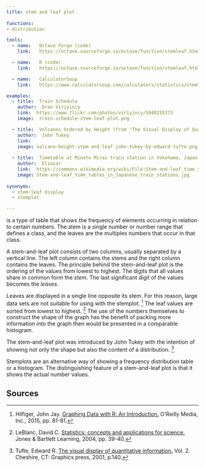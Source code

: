 ```yaml
---
title: stem and leaf plot
  
functions:
- distribution

tools:
  - name:   Octave Forge (code)
    link:   https://octave.sourceforge.io/octave/function/stemleaf.html

  - name:   R (code)
    link:   https://octave.sourceforge.io/octave/function/stemleaf.html

  - name:   CalculatorSoup
    link:   https://www.calculatorsoup.com/calculators/statistics/stemleaf.php

examples:
  - title:  Train Schedule
    author:  Oran Viriyincy
    link:  https://www.flickr.com/photos/viriyincy/5040255373
    image:  train-schedule-stem-leaf-plot.png

  - title:  Volcanos Ordered by Height (from "The Visual Display of Quantitative Information" by E. Tufte)
    author:  John Tukey
    link: 
    image: volcano-height-stem-and-leaf-john-tukey-by-edward-tufte.png
 
  - title:  Timetable at Minato Mirai train station in Yokohama, Japan
    author:  Eliazar
    link:  https://commons.wikimedia.org/wiki/File:Stem-and-leaf_time_tables_in_Japanese_train_stations.jpg
    image: Stem-and-leaf_time_tables_in_Japanese_train_stations.jpg
 
synonyms:
  - stem-leaf display
  - stemplot

---
```

is a type of table that shows the frequency of elements occurring in relation to certain numbers. The stem is a single number or number range that defines a class, and the leaves are the multiples numbers that occur in that class.


<!--more-->
A stem-and-leaf plot consists of two columns, usually separated by a vertical line. The left column contains the stems and the right column contains the leaves. 
The principle behind the stem-and-leaf plot is the ordering of the values from lowest to highest. The digits that all values share in common form the *stem*. The last significant digit of the values becomes the *leaves*.

Leaves are displayed in a single line opposite its stem. For this reason, large data sets are not suitable for using with the stemplot. [^hilfiger] The leaf values are sorted from lowest to highest. [^leblanc] The use of the numbers themselves to construct the shape of the graph has the benefit of packing more information into the graph then would be presented in a comparable histogram. 

The stem-and-leaf plot was introduced by John Tukey with the intention of showing not only the shape but also the content of a distribution. [^tufte]


Stemplots are an alternative way of showing a frequency distribution table or a histogram. The distinguishing feature of a stem-and-leaf plot is that it shows the actual number values. 

## Sources
[^hilfiger]: Hilfiger, John Jay. [Graphing Data with R: An Introduction.](https://www.amazon.com/dp/1491922613/) O'Reilly Media, Inc., 2015,  pp. 81-81.
[^leblanc]: LeBlanc, David C. [Statistics: concepts and applications for science.](https://books.google.ca/books?id=gtawVU0oZFMC&redir_esc=y) Jones & Bartlett Learning, 2004, pp. 39-40.
[^tufte]: Tufte, Edward R. [The visual display of quantitative information.](https://www.edwardtufte.com/tufte/books_vdqi) Vol. 2. Cheshire, CT: Graphics press, 2001, p.140.

